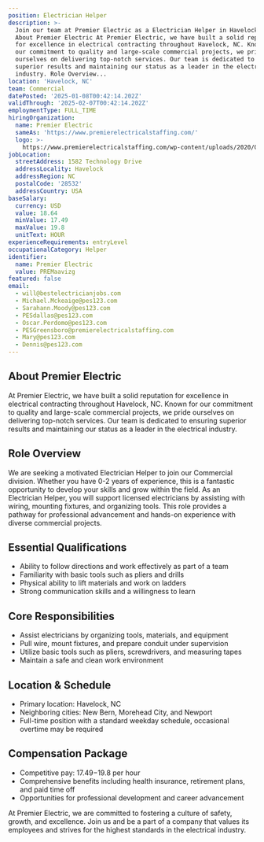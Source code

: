 ```yaml
---
position: Electrician Helper
description: >-
  Join our team at Premier Electric as a Electrician Helper in Havelock, NC.
  About Premier Electric At Premier Electric, we have built a solid reputation
  for excellence in electrical contracting throughout Havelock, NC. Known for
  our commitment to quality and large-scale commercial projects, we pride
  ourselves on delivering top-notch services. Our team is dedicated to ensuring
  superior results and maintaining our status as a leader in the electrical
  industry. Role Overview...
location: 'Havelock, NC'
team: Commercial
datePosted: '2025-01-08T00:42:14.202Z'
validThrough: '2025-02-07T00:42:14.202Z'
employmentType: FULL_TIME
hiringOrganization:
  name: Premier Electric
  sameAs: 'https://www.premierelectricalstaffing.com/'
  logo: >-
    https://www.premierelectricalstaffing.com/wp-content/uploads/2020/05/Premier-Electrical-Staffing-logo.png
jobLocation:
  streetAddress: 1582 Technology Drive
  addressLocality: Havelock
  addressRegion: NC
  postalCode: '28532'
  addressCountry: USA
baseSalary:
  currency: USD
  value: 18.64
  minValue: 17.49
  maxValue: 19.8
  unitText: HOUR
experienceRequirements: entryLevel
occupationalCategory: Helper
identifier:
  name: Premier Electric
  value: PREMaavizg
featured: false
email:
  - will@bestelectricianjobs.com
  - Michael.Mckeaige@pes123.com
  - Sarahann.Moody@pes123.com
  - PESdallas@pes123.com
  - Oscar.Perdomo@pes123.com
  - PESGreensboro@premierelectricalstaffing.com
  - Mary@pes123.com
  - Dennis@pes123.com
---
```




## About Premier Electric

At Premier Electric, we have built a solid reputation for excellence in electrical contracting throughout Havelock, NC. Known for our commitment to quality and large-scale commercial projects, we pride ourselves on delivering top-notch services. Our team is dedicated to ensuring superior results and maintaining our status as a leader in the electrical industry.

## Role Overview

We are seeking a motivated Electrician Helper to join our Commercial division. Whether you have 0-2 years of experience, this is a fantastic opportunity to develop your skills and grow within the field. As an Electrician Helper, you will support licensed electricians by assisting with wiring, mounting fixtures, and organizing tools. This role provides a pathway for professional advancement and hands-on experience with diverse commercial projects.

## Essential Qualifications

- Ability to follow directions and work effectively as part of a team
- Familiarity with basic tools such as pliers and drills
- Physical ability to lift materials and work on ladders
- Strong communication skills and a willingness to learn

## Core Responsibilities

- Assist electricians by organizing tools, materials, and equipment
- Pull wire, mount fixtures, and prepare conduit under supervision
- Utilize basic tools such as pliers, screwdrivers, and measuring tapes
- Maintain a safe and clean work environment

## Location & Schedule

- Primary location: Havelock, NC
- Neighboring cities: New Bern, Morehead City, and Newport
- Full-time position with a standard weekday schedule, occasional overtime may be required

## Compensation Package

- Competitive pay: $17.49-$19.8 per hour
- Comprehensive benefits including health insurance, retirement plans, and paid time off
- Opportunities for professional development and career advancement

At Premier Electric, we are committed to fostering a culture of safety, growth, and excellence. Join us and be a part of a company that values its employees and strives for the highest standards in the electrical industry.